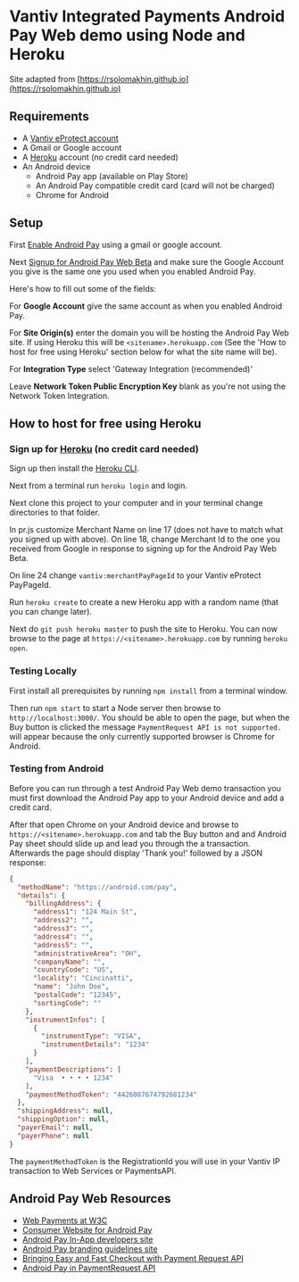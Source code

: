 # Vantiv Integrated Payments Android Pay Web demo using Node and Heroku

Site adapted from [https://rsolomakhin.github.io](https://rsolomakhin.github.io)

## Requirements
* A [Vantiv eProtect account](https://www.vantiv.com/get-started)
* A Gmail or Google account
* A [Heroku](https://www.heroku.com) account (no credit card needed)
* An Android device
  * Android Pay app (available on Play Store)
  * An Android Pay compatible credit card (card will not be charged)
  * Chrome for Android

## Setup
First [Enable Android Pay](https://androidpay.developers.google.com/signup) using a gmail or google account.

Next [Signup for Android Pay Web Beta](https://docs.google.com/forms/d/e/1FAIpQLSeRreF7gYqSALxe0jHue9OM9rb07SarvvV3GjylmZgt_aXjpA/viewform)
and make sure the Google Account you give is the same one you used when you enabled Android Pay.

Here's how to fill out some of the fields:

For **Google Account** give the same account as when you enabled Android Pay.

For **Site Origin(s)** enter the domain you will be hosting the Android Pay Web site. If using Heroku this will be
`<sitename>.herokuapp.com` (See the 'How to host for free using Heroku' section below for what the site name will be).

For **Integration Type** select 'Gateway Integration (recommended)'

Leave **Network Token Public Encryption Key** blank as you're not using the Network Token Integration.

## How to host for free using Heroku

### Sign up for [Heroku](https://www.heroku.com) (no credit card needed)

Sign up then install the [Heroku CLI](https://devcenter.heroku.com/articles/heroku-cli).

Next from a terminal run `heroku login` and login.

Next clone this project to your computer and in your terminal change directories to that folder.

In pr.js customize Merchant Name on line 17 (does not have to match what you signed up with above). On line 18, change Merchant Id
to the one you received from Google in response to signing up for the Android Pay Web Beta.

On line 24 change `vantiv:merchantPayPageId` to your Vantiv eProtect PayPageId.

Run `heroku create` to create a new Heroku app with a random name (that you can change later).

Next do `git push heroku master` to push the site to Heroku. You can now browse to the page at `https://<sitename>.herokuapp.com` by
running `heroku open`.

### Testing Locally

First install all prerequisites by running `npm install` from a terminal window.

Then run `npm start` to start a Node server then browse to `http://localhost:3000/`. You should be able to open the page, 
but when the Buy button is clicked the message `PaymentRequest API is not supported.` will appear because the only 
currently supported browser is Chrome for Android.

### Testing from Android

Before you can run through a test Android Pay Web demo transaction you must first download the Android Pay
app to your Android device and add a credit card.

After that open Chrome on your Android device and browse to `https://<sitename>.herokuapp.com` and tab the Buy button and and
Android Pay sheet should slide up and lead you through the a transaction. Afterwards the page should display 'Thank you!'
followed by a JSON response:

```json
{
  "methodName": "https://android.com/pay",
  "details": {
    "billingAddress": {
      "address1": "124 Main St",
      "address2": "",
      "address3": "",
      "address4": "",
      "address5": "",
      "administrativeArea": "OH",
      "companyName": "",
      "countryCode": "US",
      "locality": "Cincinatti",
      "name": "John Doe",
      "postalCode": "12345",
      "sortingCode": ""
    },
    "instrumentInfos": [
      {
        "instrumentType": "VISA",
        "instrumentDetails": "1234"
      }
    ],
    "paymentDescriptions": [
      "Visa  • • • • 1234"
    ],
    "paymentMethodToken": "4426087674792681234"
  },
  "shippingAddress": null,
  "shippingOption": null,
  "payerEmail": null,
  "payerPhone": null
}
```

The `paymentMethodToken` is the RegistrationId you will use in your Vantiv IP transaction to Web Services or PaymentsAPI.

## Android Pay Web Resources

* [Web Payments at W3C](https://www.w3.org/Payments/)
* [Consumer Website for Android Pay](http://www.android.com/pay/)
* [Android Pay In-App developers site](https://developers.google.com/android-pay/)
* [Android Pay branding guidelines site](https://android-pay-toolkit.withgoogle.com/)
* [Bringing Easy and Fast Checkout with Payment Request API](https://developers.google.com/web/updates/2016/07/payment-request?hl=en)
* [Android Pay in PaymentRequest API](https://developers.google.com/web/fundamentals/discovery-and-monetization/payment-request/android-pay)